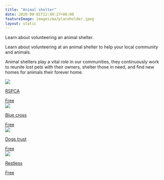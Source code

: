 ```yaml
---
title: "Animal shelter"
date: 2020-09-01T12:49:27+06:00
featureImage: images/ma/placeholder.jpeg
layout: static
---
```


Learn about volunteering an animal shelter.

Learn about volunteering at an animal shelter to help your local community and animals.

Animal shelters play a vital role in our communities, they continuously work to reunite lost pets with their owners, shelter those in need, and find new homes for animals their forever home.

<a class="ma-link" href="https://www.rspca.org.uk/getinvolved/volunteer"><div class="ma-card"><div class="ma-icon"><img src ="/images/icon-check.png"/></div><div class="ma-name"><p>RSPCA</p></div><div class="ma-paid-text"><span>Free</span></div></div></a><a class="ma-link" href="https://www.bluecross.org.uk/volunteer-pets"><div class="ma-card"><div class="ma-icon"><img src ="/images/icon-check.png"/></div><div class="ma-name"><p>Blue cross</p></div><div class="ma-paid-text"><span>Free</span></div></div></a><a class="ma-link" href="https://www.dogstrust.org.uk/support-us/volunteering"><div class="ma-card"><div class="ma-icon"><img src ="/images/icon-check.png"/></div><div class="ma-name"><p>Dogs trust</p></div><div class="ma-paid-text"><span>Free</span></div></div></a><a class="ma-link" href="https://restless.co.uk/volunteer/volunteer-types-of-roles/animals/"><div class="ma-card"><div class="ma-icon"><img src ="/images/icon-check.png"/></div><div class="ma-name"><p>Restless</p></div><div class="ma-paid-text"><span>Free</span></div></div></a>  

<br/><br/>






